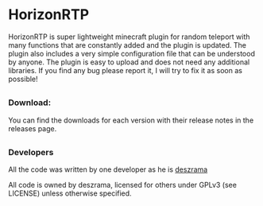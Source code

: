 # HorizonRTP
HorizonRTP is super lightweight minecraft plugin for random teleport with many functions that are constantly added and the plugin is updated. The plugin also includes a very simple configuration file that can be understood by anyone. The plugin is easy to upload and does not need any additional libraries. If you find any bug please report it, I will try to fix it as soon as possible!

##
### Download:
You can find the downloads for each version with their release notes in the releases page.

##
### Developers
All the code was written by one developer as he is [deszrama](https://github.com/deszrama)

All code is owned by deszrama, licensed for others under GPLv3 (see LICENSE) unless otherwise specified.
